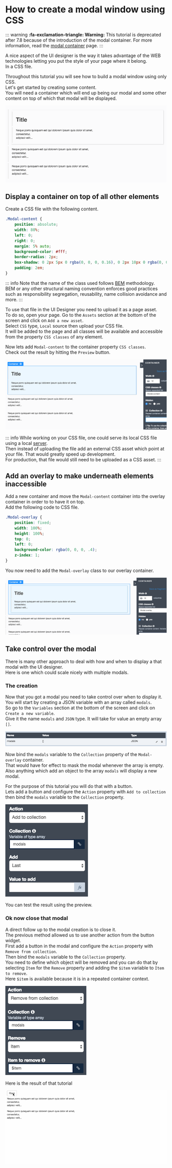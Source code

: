 # How to create a modal window using CSS

::: warning
**:fa-exclamation-triangle: Warning:** This tutorial is deprecated after 7.8 because of the introduction of the modal container. For more information, read the [modal container](widgets.md#modal-widget) page.
:::

A nice aspect of the UI designer is the way it takes advantage of the WEB technologies letting you put the style of your page where it belong.  
In a CSS file. 

Throughout this tutorial you will see how to build a modal window using only CSS.  
Let's get started by creating some content.  
You will need a container which will end up being our modal and some other content on top of which that modal will be displayed.

![Initial content](images/uid-modal-tutorial/initial-content.png) <!--{.img-responsive .img-thumbnail}-->

## Display a container on top of all other elements

Create a CSS file with the following content.
 
 ```css
 .Modal-content {
     position: absolute;
     width: 80%;
     left: 0;
     right: 0;
     margin: 5% auto;
     background-color: #fff;
     border-radius: 2px;
     box-shadow: 0 2px 5px 0 rgba(0, 0, 0, 0.16), 0 2px 10px 0 rgba(0, 0, 0, 0.12);
     padding: 2em;
 }
 ```

::: info
Note that the name of the class used follows [BEM](https://en.bem.info/) methodology.  
BEM or any other structural naming convention enforces good practices such as responsibility segregation, reusability, name collision avoidance and more.
:::

To use that file in the UI Designer you need to upload it as a page asset.   
To do so, open your page. Go to the `Assets` section at the bottom of the screen and click on `Add a new asset`.  
Select `CSS` type, `Local` source then upload your CSS file.  
It will be added to the page and all classes will be available and accessible from the property `CSS classes` of any element.

Now lets add `Modal-content` to the container property `CSS classes`.  
Check out the result by hitting the `Preview` button.

![Modal content container](images/uid-modal-tutorial/modal-content-container.png) <!--{.img-responsive .img-thumbnail}-->

::: info
While working on your CSS file, one could serve its local CSS file using a local [server](https://www.npmjs.com/package/http-server).  
Then instead of uploading the file add an external CSS asset which point at your file. That would greatly speed up development.  
For production, that file would still need to be uploaded as a CSS asset.
:::

## Add an overlay to make underneath elements inaccessible

Add a new container and move the `Modal-content` container into the overlay container in order to to have it on top.  
Add the following code to CSS file.

```css
.Modal-overlay {
    position: fixed;
    width: 100%;
    height: 100%;
    top: 0;
    left: 0;
    background-color: rgba(0, 0, 0, .4);
    z-index: 1;
}
```

You now need to add the `Modal-overlay` class to our overlay container.

![Modal overlay container](images/uid-modal-tutorial/modal-overlay-container.png) <!--{.img-responsive .img-thumbnail}-->

## Take control over the modal 

There is many other approach to deal with how and when to display a that modal with the UI designer.  
Here is one which could scale nicely with multiple modals.

### The creation

Now that you got a modal you need to take control over when to display it.  
You will start by creating a JSON variable with an array called `modals`.  
So go to the `Variables` section at the bottom of the screen and click on `Create a new variable`.  
Give it the name `modals` and `JSON` type. It will take for value an empty array `[]`.

![Modals variable](images/uid-modal-tutorial/modals-variable.png) <!--{.img-responsive .img-thumbnail}-->

Now bind the `modals` variable to the `Collection` property of the `Modal-overlay` container.  
That would have for effect to mask the modal whenever the array is empty.  
Also anything which add an object to the array `modals` will display a new modal.

For the purpose of this tutorial you will do that with a button.  
Lets add a button and configure the `Action` property with `Add to collection`   
then bind the `modals` variable to the `Collection` property.

![Open modal button](images/uid-modal-tutorial/open-modal-button.png) <!--{.img-responsive .img-thumbnail}-->

You can test the result using the preview.

### Ok now close that modal

A direct follow up to the modal creation is to close it.   
The previous method allowed us to use another action from the button widget.   
First add a button in the modal and configure the `Action` property with `Remove from collection`.  
Then bind the `modals` variable to the `Collection` property.  
You need to define which object will be removed and you can do that by selecting `Item` for the `Remove` property and adding the `$item` variable to `Item to remove`.  
Here `$item` is available because it is in a repeated container context.

![Close modal button](images/uid-modal-tutorial/close-modal-button.png) <!--{.img-responsive .img-thumbnail}-->

Here is the result of that tutorial

![Modal result](images/uid-modal-tutorial/tuto-modal-result.gif) <!--{.img-responsive .img-thumbnail}-->
